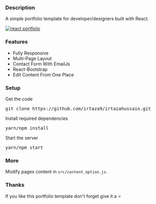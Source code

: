 ### Description

A simple portfolio template for developer/designers built with React. 

<!-- ### [live preview](https://ubaimutl.github.io/react-portfolio/) -->

[![react portfoiio](src/assets/images/react%20portfolio%20gif.gif)](https://ubaimutl.github.io/react-portfolio/)

### Features

- Fully Responsive
- Multi-Page Layout
- Contact Form With EmailJs
- React-Bootstrap
- Edit Content From One Place

### Setup

Get the code

<pre>git clone https://github.com/irtaza9/irtazahussain.git</pre>
 
Install required dependencies

<pre>yarn/npm install</pre>


Start the server

<pre>yarn/npm start</pre>

### More

Modify pages content in  `src/content_option.js`.

### Thanks

If you like this portfolio template don't forget give it a ⭐ 

